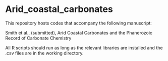 # Arid_coastal_carbonates

This repository hosts codes that accompany the following manuscript:

Smith et al., (submitted), Arid Coastal Carbonates and the Phanerozoic Record of Carbonate Chemistry

All R scripts should run as long as the relevant libraries are installed and the .csv files are in the working directory. 

